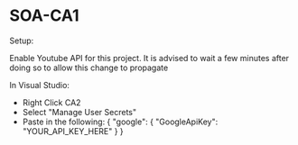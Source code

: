 # SOA-CA1

<p>Setup:<p>
<p>Enable Youtube API for this project. It is advised to wait a few minutes after doing so to allow this change to propagate<p>
<p>In Visual Studio:</p>
<ul>
    <li>Right Click CA2</li>
    <li>Select "Manage User Secrets"</li>
    <li>Paste in the following: 
        {
            "google": {
                "GoogleApiKey": "YOUR_API_KEY_HERE"
            }
         }
     </li>
</ul>